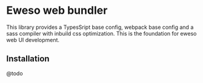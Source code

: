 # Eweso web bundler

This library provides a TypesSript base config, webpack base config and a sass compiler with inbuild css optimization. This is the foundation for eweso web UI development.

## Installation

@todo
